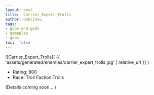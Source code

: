 ```yaml
---
layout: post
title:  Carrier_Expert_Trolls
author: Goblinou
tags:
- gobs-and-gods
- gameplay
- gobs
toc:  false
---
```


![Carrier_Expert_Trolls]( {{ 'assets/generated/enemies/carrier_expert_trolls.jpg' | relative_url }} )
- Rating: 800
- Race: Troll  Faction:Trolls

(Details coming soon... )